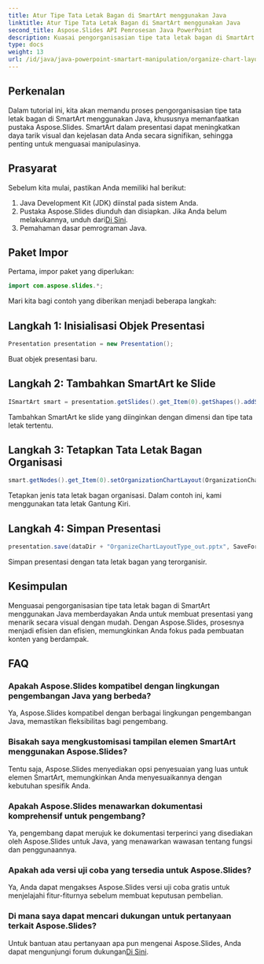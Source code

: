 ```yaml
---
title: Atur Tipe Tata Letak Bagan di SmartArt menggunakan Java
linktitle: Atur Tipe Tata Letak Bagan di SmartArt menggunakan Java
second_title: Aspose.Slides API Pemrosesan Java PowerPoint
description: Kuasai pengorganisasian tipe tata letak bagan di SmartArt menggunakan Java dengan Aspose.Slides, tingkatkan visual presentasi dengan mudah.
type: docs
weight: 13
url: /id/java/java-powerpoint-smartart-manipulation/organize-chart-layout-type-smartart-java/
---
```

## Perkenalan
Dalam tutorial ini, kita akan memandu proses pengorganisasian tipe tata letak bagan di SmartArt menggunakan Java, khususnya memanfaatkan pustaka Aspose.Slides. SmartArt dalam presentasi dapat meningkatkan daya tarik visual dan kejelasan data Anda secara signifikan, sehingga penting untuk menguasai manipulasinya.
## Prasyarat
Sebelum kita mulai, pastikan Anda memiliki hal berikut:
1. Java Development Kit (JDK) diinstal pada sistem Anda.
2.  Pustaka Aspose.Slides diunduh dan disiapkan. Jika Anda belum melakukannya, unduh dari[Di Sini](https://releases.aspose.com/slides/java/).
3. Pemahaman dasar pemrograman Java.

## Paket Impor
Pertama, impor paket yang diperlukan:
```java
import com.aspose.slides.*;
```
Mari kita bagi contoh yang diberikan menjadi beberapa langkah:
## Langkah 1: Inisialisasi Objek Presentasi
```java
Presentation presentation = new Presentation();
```
Buat objek presentasi baru.
## Langkah 2: Tambahkan SmartArt ke Slide
```java
ISmartArt smart = presentation.getSlides().get_Item(0).getShapes().addSmartArt(10, 10, 400, 300, SmartArtLayoutType.OrganizationChart);
```
Tambahkan SmartArt ke slide yang diinginkan dengan dimensi dan tipe tata letak tertentu.
## Langkah 3: Tetapkan Tata Letak Bagan Organisasi
```java
smart.getNodes().get_Item(0).setOrganizationChartLayout(OrganizationChartLayoutType.LeftHanging);
```
Tetapkan jenis tata letak bagan organisasi. Dalam contoh ini, kami menggunakan tata letak Gantung Kiri.
## Langkah 4: Simpan Presentasi
```java
presentation.save(dataDir + "OrganizeChartLayoutType_out.pptx", SaveFormat.Pptx);
```
Simpan presentasi dengan tata letak bagan yang terorganisir.

## Kesimpulan
Menguasai pengorganisasian tipe tata letak bagan di SmartArt menggunakan Java memberdayakan Anda untuk membuat presentasi yang menarik secara visual dengan mudah. Dengan Aspose.Slides, prosesnya menjadi efisien dan efisien, memungkinkan Anda fokus pada pembuatan konten yang berdampak.
## FAQ
### Apakah Aspose.Slides kompatibel dengan lingkungan pengembangan Java yang berbeda?
Ya, Aspose.Slides kompatibel dengan berbagai lingkungan pengembangan Java, memastikan fleksibilitas bagi pengembang.
### Bisakah saya mengkustomisasi tampilan elemen SmartArt menggunakan Aspose.Slides?
Tentu saja, Aspose.Slides menyediakan opsi penyesuaian yang luas untuk elemen SmartArt, memungkinkan Anda menyesuaikannya dengan kebutuhan spesifik Anda.
### Apakah Aspose.Slides menawarkan dokumentasi komprehensif untuk pengembang?
Ya, pengembang dapat merujuk ke dokumentasi terperinci yang disediakan oleh Aspose.Slides untuk Java, yang menawarkan wawasan tentang fungsi dan penggunaannya.
### Apakah ada versi uji coba yang tersedia untuk Aspose.Slides?
Ya, Anda dapat mengakses Aspose.Slides versi uji coba gratis untuk menjelajahi fitur-fiturnya sebelum membuat keputusan pembelian.
### Di mana saya dapat mencari dukungan untuk pertanyaan terkait Aspose.Slides?
 Untuk bantuan atau pertanyaan apa pun mengenai Aspose.Slides, Anda dapat mengunjungi forum dukungan[Di Sini](https://forum.aspose.com/c/slides/11).